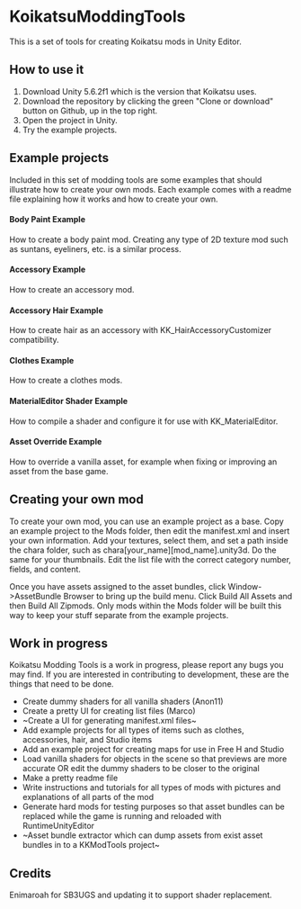 # KoikatsuModdingTools
This is a set of tools for creating Koikatsu mods in Unity Editor.

## How to use it
1. Download Unity 5.6.2f1 which is the version that Koikatsu uses.
2. Download the repository by clicking the green "Clone or download" button on Github, up in the top right.
3. Open the project in Unity.
4. Try the example projects.

## Example projects
Included in this set of modding tools are some examples that should illustrate how to create your own mods. Each example comes with a readme file explaining how it works and how to create your own.

#### Body Paint Example
How to create a body paint mod. Creating any type of 2D texture mod such as suntans, eyeliners, etc. is a similar process.

#### Accessory Example
How to create an accessory mod.

#### Accessory Hair Example
How to create hair as an accessory with KK_HairAccessoryCustomizer compatibility.

#### Clothes Example
How to create a clothes mods.

#### MaterialEditor Shader Example
How to compile a shader and configure it for use with KK_MaterialEditor.

#### Asset Override Example
How to override a vanilla asset, for example when fixing or improving an asset from the base game.

## Creating your own mod
To create your own mod, you can use an example project as a base. Copy an example project to the Mods folder, then edit the manifest.xml and insert your own information. Add your textures, select them, and set a path inside the chara folder, such as chara\[your_name]\[mod_name].unity3d. Do the same for your thumbnails. Edit the list file with the correct category number, fields, and content.

Once you have assets assigned to the asset bundles, click Window->AssetBundle Browser to bring up the build menu. Click Build All Assets and then Build All Zipmods. Only mods within the Mods folder will be built this way to keep your stuff separate from the example projects.

## Work in progress
Koikatsu Modding Tools is a work in progress, please report any bugs you may find. If you are interested in contributing to development, these are the things that need to be done.

* Create dummy shaders for all vanilla shaders (Anon11)
* Create a pretty UI for creating list files (Marco)
* ~Create a UI for generating manifest.xml files~
* Add example projects for all types of items such as clothes, accessories, hair, and Studio items
* Add an example project for creating maps for use in Free H and Studio
* Load vanilla shaders for objects in the scene so that previews are more accurate OR edit the dummy shaders to be closer to the original
* Make a pretty readme file
* Write instructions and tutorials for all types of mods with pictures and explanations of all parts of the mod
* Generate hard mods for testing purposes so that asset bundles can be replaced while the game is running and reloaded with RuntimeUnityEditor
* ~Asset bundle extractor which can dump assets from exist asset bundles in to a KKModTools project~

## Credits
Enimaroah for SB3UGS and updating it to support shader replacement.
